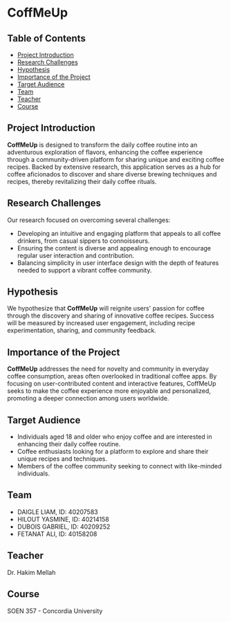# CoffMeUp

## Table of Contents
- [Project Introduction](#project-introduction)
- [Research Challenges](#research-challenges)
- [Hypothesis](#hypothesis)
- [Importance of the Project](#importance-of-the-project)
- [Target Audience](#target-audience)
- [Team](#team)
- [Teacher](#teacher)
- [Course](#course)

## Project Introduction
**CoffMeUp** is designed to transform the daily coffee routine into an adventurous exploration of flavors, enhancing the coffee experience through a community-driven platform for sharing unique and exciting coffee recipes. Backed by extensive research, this application serves as a hub for coffee aficionados to discover and share diverse brewing techniques and recipes, thereby revitalizing their daily coffee rituals.

## Research Challenges
Our research focused on overcoming several challenges:
- Developing an intuitive and engaging platform that appeals to all coffee drinkers, from casual sippers to connoisseurs.
- Ensuring the content is diverse and appealing enough to encourage regular user interaction and contribution.
- Balancing simplicity in user interface design with the depth of features needed to support a vibrant coffee community.

## Hypothesis
We hypothesize that **CoffMeUp** will reignite users' passion for coffee through the discovery and sharing of innovative coffee recipes. Success will be measured by increased user engagement, including recipe experimentation, sharing, and community feedback.

## Importance of the Project
**CoffMeUp** addresses the need for novelty and community in everyday coffee consumption, areas often overlooked in traditional coffee apps. By focusing on user-contributed content and interactive features, CoffMeUp seeks to make the coffee experience more enjoyable and personalized, promoting a deeper connection among users worldwide.

## Target Audience
- Individuals aged 18 and older who enjoy coffee and are interested in enhancing their daily coffee routine.
- Coffee enthusiasts looking for a platform to explore and share their unique recipes and techniques.
- Members of the coffee community seeking to connect with like-minded individuals.

## Team
- DAIGLE LIAM, ID: 40207583
- HILOUT YASMINE, ID: 40214158
- DUBOIS GABRIEL, ID: 40209252
- FETANAT ALI, ID: 40158208

## Teacher
Dr. Hakim Mellah

## Course
SOEN 357 - Concordia University
